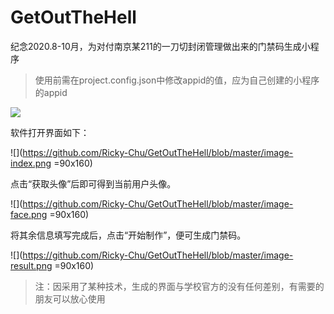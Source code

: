 # GetOutTheHell
纪念2020.8-10月，为对付南京某211的一刀切封闭管理做出来的门禁码生成小程序

> 使用前需在project.config.json中修改appid的值，应为自己创建的小程序的appid

![](https://github.com/Ricky-Chu/GetOutTheHell/blob/master/image-appid.png)

软件打开界面如下： 

![](https://github.com/Ricky-Chu/GetOutTheHell/blob/master/image-index.png =90x160)

点击“获取头像”后即可得到当前用户头像。

![](https://github.com/Ricky-Chu/GetOutTheHell/blob/master/image-face.png =90x160)

将其余信息填写完成后，点击“开始制作”，便可生成门禁码。

![](https://github.com/Ricky-Chu/GetOutTheHell/blob/master/image-result.png =90x160)

> 注：因采用了某种技术，生成的界面与学校官方的没有任何差别，有需要的朋友可以放心使用
